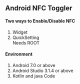 ## Android NFC Toggler    
####  Two ways to Enable/Disable NFC     
1. Widget     
2. QuickSetting     
Needs ROOT    

#### Environment    
1. Android 7.0 or above    
2. Android Studio 3.1.4 or above
3. Kotlin and java Code    

